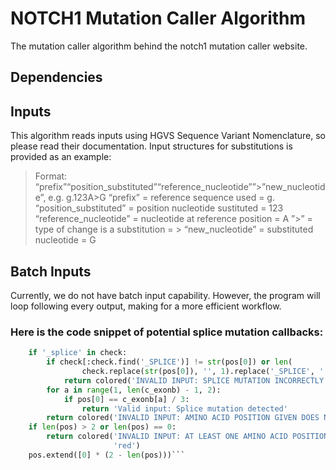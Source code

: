 # NOTCH1 Mutation Caller Algorithm
The mutation caller algorithm behind the notch1 mutation caller website.
## Dependencies
## Inputs
This algorithm reads inputs using HGVS Sequence Variant Nomenclature, so please read their documentation. Input structures for substitutions is provided as an example:
> Format: “prefix”“position_substituted”“reference_nucleotide””>”new_nucleotide”, e.g. g.123A>G
> “prefix” = reference sequence used = g.
> “position_substituted” = position nucleotide sustituted = 123
> “reference_nucleotide” = nucleotide at reference position = A
> ”>” = type of change is a substitution = >
> “new_nucleotide” = substituted nucleotide = G
## Batch Inputs
Currently, we do not have batch input capability. However, the program will loop following every output, making for a more efficient workflow.
### Here is the code snippet of potential splice mutation callbacks:
```python
    if '_splice' in check:
        if check[:check.find('_SPLICE')] != str(pos[0]) or len(
                check.replace(str(pos[0]), '', 1).replace('_SPLICE', '', 1)) != 0:
            return colored('INVALID INPUT: SPLICE MUTATION INCORRECTLY ENTERED', 'red')
        for a in range(1, len(c_exonb) - 1, 2):
            if pos[0] == c_exonb[a] / 3:
                return 'Valid input: Splice mutation detected'
        return colored('INVALID INPUT: AMINO ACID POSITION GIVEN DOES NOT MATCH THE END OF AN EXON BORDER', 'red')
    if len(pos) > 2 or len(pos) == 0:
        return colored('INVALID INPUT: AT LEAST ONE AMINO ACID POSITION MUST BE GIVEN BUT A MAXIMUM OF TWO IS ALLOWED',
                       'red')
    pos.extend([0] * (2 - len(pos)))```
